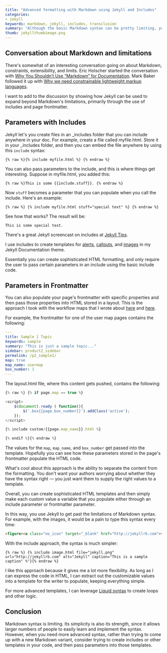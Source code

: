 ```yaml
---
title: "Advanced formatting with Markdown using Jekyll and Includes"
categories:
- jekyll
keywords: markdown, jekyll, includes, transclusion
summary: "Although the basic Markdown syntax can be pretty limiting, you can create more sophisticated HTML syntax and store it in templates. Using include syntax, you can pass parameters into these templates. This allows you to leverage more advanced HTML formatting (or other logic) without having to introduce the same level of complexity into your page authoring."
thumb: jekyllthumbimage.png
---
```


## Conversation about Markdown and limitations

There's somewhat of an interesting conversation going on about Markdown, constraints, extensibility, and limits. Eric Holscher started the conversation with [Why You Shouldn’t Use “Markdown” for Documentation][2]. Mark Baker followed it up with [Why we need constrainable lightweight markup languages][1].

I want to add to the discussion by showing how Jekyll can be used to expand beyond Markdown's limitations, primarily through the use of includes and page frontmatter.

## Parameters with Includes

Jekyll let's you create files in an \_includes folder that you can include anywhere in your doc. For example, create a file called myfile.html. Store it in your \_includes folder, and then you can embed the file anywhere by using this `include` syntax:

```liquid
{% raw %}{% include myfile.html %} {% endraw %}
```

You can also pass parameters to the include, and this is where things get interesting. Suppose in myfile.html, you added this:

```liquid
{% raw %}This is some {{include.stuff}}. {% endraw %}
```

Now `stuff` becomes a parameter that you can populate when you call the include. Here's an example:

```liquid
{% raw %} {% include myfile.html stuff="special text" %} {% endraw %}
```

See how that works? The result will be:

```
This is some special text.
```

There's a great Jekyll screencast on includes at [Jekyll Tips](http://jekyll.tips/jekyll-casts/includes/).

I use includes to create templates for [alerts][3], [callouts][4], and [images][5] in my Jekyll Documentation theme.

Essentially you can create sophisticated HTML formatting, and only require the user to pass certain parameters in an include using the basic include code.

## Parameters in Frontmatter

You can also populate your page's frontmatter with specific properties and then pass those properties into HTML stored in a layout. This is the approach I took with the workflow maps that I wrote about [here][6] and [here][6].

For example, the frontmatter for one of the user map pages contains the following:

```yaml
---
title: Sample 1 Topic
keywords: sample
summary: "This is just a sample topic..."
sidebar: product2_sidebar
permalink: /p2_sample1/
map: true
map_name: usermap
box_number: 1
---
```

The layout.html file, where this content gets pushed, contains the following:

```js
{% raw %} {% if page.map == true %}

<script>
    $(document).ready ( function(){
        $('.box{{page.box_number}}').addClass('active');
    });
</script>

{% include custom/{{page.map_name}}.html %}

{% endif %}{% endraw %}
```

The values for the `map`, `map_name`, and `box_number` get passed into the template. Hopefully you can see how these parameters stored in the page's frontmatter populate the HTML code.

What's cool about this approach is the ability to separate the content from the formatting. You don't want your authors worrying about whether they have the syntax right &mdash; you just want them to supply the right values to a template.

Overall, you can create sophisticated HTML templates and then simply make each custom value a variable that you populate either through an include parameter or frontmatter parameter.

In this way, you use Jekyll to get past the limitations of Markdown syntax. For example, with the images, it would be a pain to type this syntax every time:

```html
<figure><a class="no_icon" target="_blank" href="http://jekyllrb.com"><img class="docimage" src="http://idratherbewriting.com/documentation-theme-jekyll/images/jekyll.png" alt="Jekyll" /></a><figcaption>This is a sample caption</figcaption></figure>
```

With the include approach, the syntax is much simpler:

```liquid
{% raw %} {% include image.html file="jekyll.png" url="http://jekyllrb.com" alt="Jekyll" caption="This is a sample caption" %"}{% endraw %}
```

I like this approach because it gives me a lot more flexibility. As long as I can express the code in HTML, I can extract out the customizable values into a template for the writer to populate, keeping everything simple.

For more advanced templates, I can leverage [Liquid syntax][8] to create loops and other logic.

## Conclusion

Markdown syntax is limiting. Its simplicity is also its strength, since it allows larger numbers of people to easily learn and implement the syntax. However, when you need more advanced syntax, rather than trying to come up with a new Markdown variant, consider trying to create includes or other templates in your code, and then pass parameters into those templates.

[1]: http://everypageispageone.com/2016/06/05/why-we-need-constrainable-lightweight-markup-languages/

[2]: http://ericholscher.com/blog/2016/mar/15/dont-use-markdown-for-technical-docs/

[3]: http://idratherbewriting.com/documentation-theme-jekyll/mydoc_alerts/

[4]: http://idratherbewriting.com/documentation-theme-jekyll/mydoc_alerts/#callouts

[5]: http://idratherbewriting.com/documentation-theme-jekyll/mydoc_images/

[6]: http://idratherbewriting.com/2016/05/30/building-a-workflow-user-map-with-css-and-js/

[7]: http://idratherbewriting.com/2016/06/03/more-complex-user-maps-in-documentation-systems/

[8]: https://shopify.github.io/liquid/
